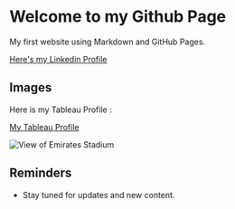 # Welcome to my Github Page

My first website using Markdown and GitHub Pages.


[Here's my Linkedin Profile](https://www.linkedin.com/in/sbbshrestha)

## Images

Here is my Tableau Profile :

[My Tableau Profile](https://public.tableau.com/app/profile/sushanta.shrestha8406/vizzes)

![View of Emirates Stadium](https://images.pexels.com/photos/9251066/pexels-photo-9251066.jpeg)



## Reminders

- Stay tuned for updates and new content.
